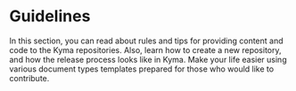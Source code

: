 # Guidelines

In this section, you can read about rules and tips for providing content and code to the Kyma repositories. Also, learn how to create a new repository, and how the release process looks like in Kyma. Make your life easier using various document types templates prepared for those who would like to contribute.
